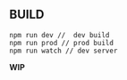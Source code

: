 ## BUILD

```
npm run dev //  dev build
npm run prod // prod build
npm run watch // dev server
```

**WIP**
